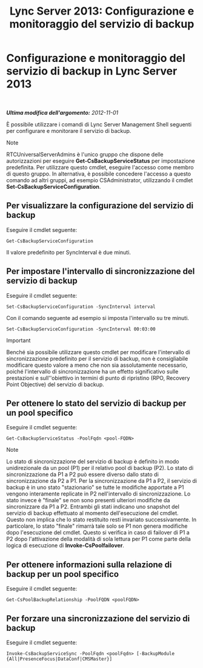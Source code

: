 ﻿---
title: 'Lync Server 2013: Configurazione e monitoraggio del servizio di backup'
TOCTitle: Configurazione e monitoraggio del servizio di backup
ms:assetid: c608280e-a7d1-4ae0-a75c-da6b524752fa
ms:mtpsurl: https://technet.microsoft.com/it-it/library/JJ205252(v=OCS.15)
ms:contentKeyID: 49301940
ms.date: 08/24/2015
mtps_version: v=OCS.15
ms.translationtype: HT
---

# Configurazione e monitoraggio del servizio di backup in Lync Server 2013

 

_**Ultima modifica dell'argomento:** 2012-11-01_

È possibile utilizzare i comandi di Lync Server Management Shell seguenti per configurare e monitorare il servizio di backup.


> [!NOTE]
> RTCUniversalServerAdmins è l'unico gruppo che dispone delle autorizzazioni per eseguire <STRONG>Get-CsBackupServiceStatus</STRONG> per impostazione predefinita. Per utilizzare questo cmdlet, eseguire l'accesso come membro di questo gruppo. In alternativa, è possibile concedere l'accesso a questo comando ad altri gruppi, ad esempio CSAdministrator, utilizzando il cmdlet <STRONG>Set-CsBackupServiceConfiguration</STRONG>.



## Per visualizzare la configurazione del servizio di backup

Eseguire il cmdlet seguente:

    Get-CsBackupServiceConfiguration

Il valore predefinito per SyncInterval è due minuti.

## Per impostare l'intervallo di sincronizzazione del servizio di backup

Eseguire il cmdlet seguente:

    Set-CsBackupServiceConfiguration -SyncInterval interval

Con il comando seguente ad esempio si imposta l'intervallo su tre minuti.

    Set-CsBackupServiceConfiguration -SyncInterval 00:03:00

> [!IMPORTANT]  
> Benché sia possibile utilizzare questo cmdlet per modificare l'intervallo di sincronizzazione predefinito per il servizio di backup, non è consigliabile modificare questo valore a meno che non sia assolutamente necessario, poiché l'intervallo di sincronizzazione ha un effetto significativo sulle prestazioni e sull''obiettivo in termini di punto di ripristino (RPO, Recovery Point Objective) del servizio di backup.

## Per ottenere lo stato del servizio di backup per un pool specifico

Eseguire il cmdlet seguente:

    Get-CsBackupServiceStatus -PoolFqdn <pool-FQDN>


> [!NOTE]
> Lo stato di sincronizzazione del servizio di backup è definito in modo unidirezionale da un pool (P1) per il relativo pool di backup (P2). Lo stato di sincronizzazione da P1 a P2 può essere diverso dallo stato di sincronizzazione da P2 a P1. Per la sincronizzazione da P1 a P2, il servizio di backup è in uno stato "stazionario" se tutte le modifiche apportate a P1 vengono interamente replicate in P2 nell'intervallo di sincronizzazione. Lo stato invece è "finale" se non sono presenti ulteriori modifiche da sincronizzare da P1 a P2. Entrambi gli stati indicano uno snapshot del servizio di backup effettuato al momento dell'esecuzione del cmdlet. Questo non implica che lo stato restituito resti invariato successivamente. In particolare, lo stato "finale" rimarrà tale solo se P1 non genera modifiche dopo l'esecuzione del cmdlet. Questo si verifica in caso di failover di P1 a P2 dopo l'attivazione della modalità di sola lettura per P1 come parte della logica di esecuzione di <STRONG>Invoke-CsPoolfailover</STRONG>.



## Per ottenere informazioni sulla relazione di backup per un pool specifico

Eseguire il cmdlet seguente:

    Get-CsPoolBackupRelationship -PoolFQDN <poolFQDN>

## Per forzare una sincronizzazione del servizio di backup

Eseguire il cmdlet seguente:

    Invoke-CsBackupServiceSync -PoolFqdn <poolFqdn> [-BackupModule  {All|PresenceFocus|DataConf|CMSMaster}]

